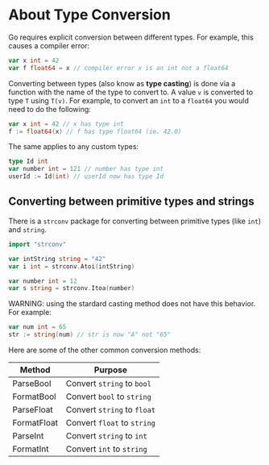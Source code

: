 # About Type Conversion

Go requires explicit conversion between different types.
For example, this causes a compiler error:

```go
var x int = 42
var f float64 = x // compiler error x is an int not a float64
```

Converting between types (also know as **type casting**) is done via a function with the name of the type to convert to.
A value `v` is converted to type `T` using `T(v)`.
For example, to convert an `int` to a `float64` you would need to do the following:

```go
var x int = 42 // x has type int
f := float64(x) // f has type float64 (ie. 42.0)
```

The same applies to any custom types:

```go
type Id int
var number int = 121 // number has type int
userId := Id(int) // userId now has type Id
```

## Converting between primitive types and strings

There is a `strconv` package for converting between primitive types (like `int`) and `string`.

```go
import "strconv"

var intString string = "42"
var i int = strconv.Atoi(intString)

var number int = 12
var s string = strconv.Itoa(number)
```

WARNING: using the stardard casting method does not have this behavior.
For example:

```go
var num int = 65
str := string(num) // str is now "A" not "65"
```

Here are some of the other common conversion methods:

| Method      | Purpose                     |
| ----------- | --------------------------- |
| ParseBool   | Convert `string` to `bool`  |
| FormatBool  | Convert `bool` to `string`  |
| ParseFloat  | Convert `string` to `float` |
| FormatFloat | Convert `float` to `string` |
| ParseInt    | Convert `string` to `int`   |
| FormatInt   | Convert `int` to `string`   |
